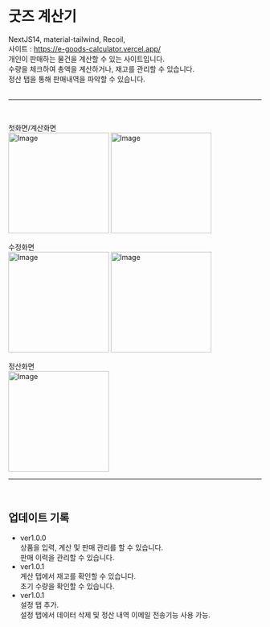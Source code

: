 # 굿즈 계산기

NextJS14, material-tailwind, Recoil,
<br>
사이트 : https://e-goods-calculator.vercel.app/
<br>
개인이 판매하는 물건을 계산할 수 있는 사이트입니다.<br>
수량을 체크하여 총액을 계산하거나, 재고를 관리할 수 있습니다.<br>
정산 탭을 통해 판매내역을 파악할 수 있습니다.
<br>
<br>

---

<br>

첫화면/계산화면
<br>
<img width="200" alt="Image" src="https://github.com/user-attachments/assets/bfd8dab0-9866-4dc5-a64d-bcf1acd37543" />
<img width="200" alt="Image" src="https://github.com/user-attachments/assets/06d8d0dc-c752-41d0-a111-d18b42a60968" />

수정화면
<br>
<img width="200" alt="Image" src="https://github.com/user-attachments/assets/68dc4f5a-e7d6-48b6-a2d7-984c3d1e1f98" />
<img width="200" alt="Image" src="https://github.com/user-attachments/assets/32925341-3ff1-4f4d-a908-c40730529921" />

정산화면<br>
<img width="200" alt="Image" src="https://github.com/user-attachments/assets/e599a512-09c0-43fd-b855-a957d6f1258e" />

---

<br>

## 업데이트 기록

- ver1.0.0 <br>
  상품을 입력, 계산 및 판매 관리를 할 수 있습니다.<br>
  판매 이력을 관리할 수 있습니다.<br>
- ver1.0.1 <br>
  계산 탭에서 재고를 확인할 수 있습니다.<br>
  초기 수량을 확인할 수 있습니다.<br>
- ver1.0.1 <br>
  설정 탭 추가.<br>
  설정 탭에서 데이터 삭제 및 정산 내역 이메일 전송기능 사용 가능.<br>
